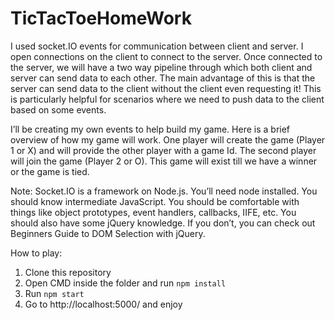 # TicTacToeHomeWork

I used socket.IO events for communication between client and server. I open connections on the client to connect to the server. Once connected to the server, we will have a two way pipeline through which both client and server can send data to each other. The main advantage of this is that the server can send data to the client without the client even requesting it! This is particularly helpful for scenarios where we need to push data to the client based on some events.

I’ll be creating my own events to help build my game. Here is a brief overview of how my game will work. One player will create the game (Player 1 or X) and will provide the other player with a game Id. The second player will join the game (Player 2 or O). This game will exist till we have a winner or the game is tied.


Note:
Socket.IO is a framework on Node.js. You’ll need node installed.
You should know intermediate JavaScript. You should be comfortable with things like object prototypes, event handlers, callbacks, IIFE, etc.
You should also have some jQuery knowledge. If you don’t, you can check out Beginners Guide to DOM Selection with jQuery.



How to play:

1. Clone this repository
2. Open CMD inside the folder and run `npm install`
3. Run `npm start`
4. Go to http://localhost:5000/ and enjoy
